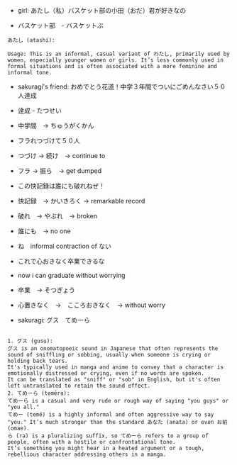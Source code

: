 - girl: あたし（私）バスケット部の小田（おだ）君が好きなの

- バスケット部　- バスケットぶ

```
あたし (atashi):

Usage: This is an informal, casual variant of わたし, primarily used by women, especially younger women or girls. It’s less commonly used in formal situations and is often associated with a more feminine and informal tone.
```

- sakuragi's friend: おめでとう花道！中学３年間でついにごめんなさい５０人達成
- 逹成 - たつせい
- 中学間　→ ちゅうがくかん

- フラれつづけて５０人
- つづけ → 続け　→ continue to
- フラ → 振ら　→ get dumped

- この快記録は誰にも破れねぜ！
- 快記録　→ かいきろく → remarkable record
- 破れ　→ やぶれ　→ broken
- 誰にも　→ no one
- ね　informal contraction of ない

- これで心おきなく卒業できるな
- now i can graduate without worrying
- 卒業　→ そつぎょう
- 心置きなく　→　こころおきなく　→ without worry

- sakuragi: グス　てめーら
```

1. グス (gusu):
グス is an onomatopoeic sound in Japanese that often represents the sound of sniffling or sobbing, usually when someone is crying or holding back tears.
It's typically used in manga and anime to convey that a character is emotionally distressed or crying, even if no words are spoken.
It can be translated as "sniff" or "sob" in English, but it's often left untranslated to retain the sound effect.
2. てめーら (temēra):
てめーら is a casual and very rude or rough way of saying "you guys" or "you all."
てめー (temē) is a highly informal and often aggressive way to say "you." It’s much stronger than the standard あなた (anata) or even お前 (omae).
ら (ra) is a pluralizing suffix, so てめーら refers to a group of people, often with a hostile or confrontational tone.
It’s something you might hear in a heated argument or a tough, rebellious character addressing others in a manga.
```